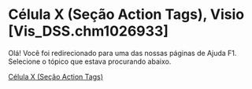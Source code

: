 
# Célula X (Seção Action Tags), Visio [Vis_DSS.chm1026933]

Olá! Você foi redirecionado para uma das nossas páginas de Ajuda F1. Selecione o tópico que estava procurando abaixo.

[Célula X (Seção Action Tags)](http://msdn.microsoft.com/library/d13e362b-9b69-30c5-003a-9c5df2aa29f6%28Office.15%29.aspx)
